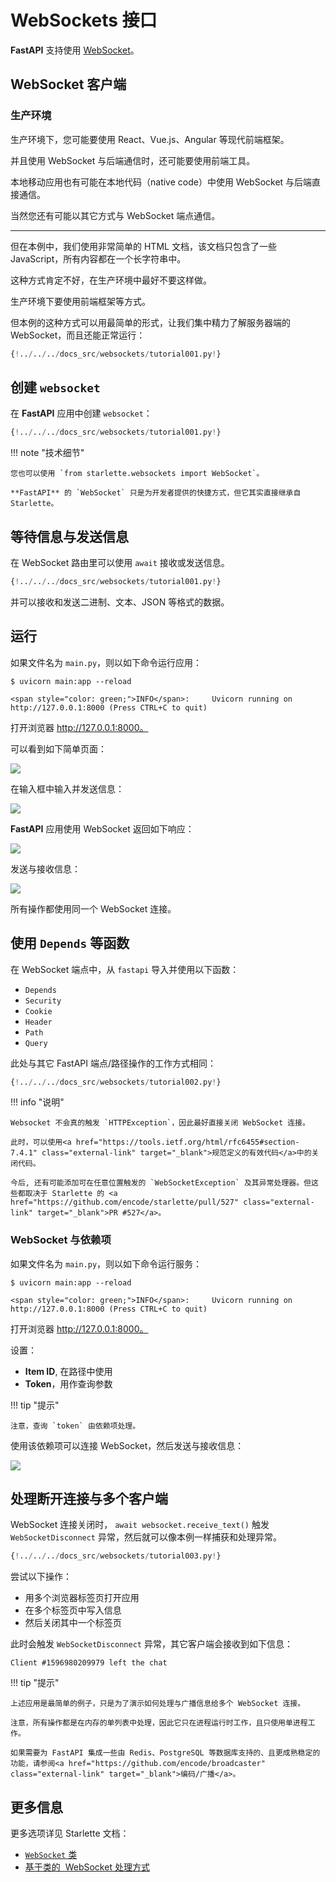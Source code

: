 # WebSockets 接口

**FastAPI** 支持使用 <a href="https://developer.mozilla.org/en-US/docs/Web/API/WebSockets_API" class="external-link" target="_blank">WebSocket</a>。

## WebSocket 客户端

### 生产环境

生产环境下，您可能要使用 React、Vue.js、Angular 等现代前端框架。

并且使用 WebSocket 与后端通信时，还可能要使用前端工具。

本地移动应用也有可能在本地代码（native code）中使用 WebSocket 与后端直接通信。

当然您还有可能以其它方式与 WebSocket 端点通信。

---

但在本例中，我们使用非常简单的 HTML 文档，该文档只包含了一些 JavaScript，所有内容都在一个长字符串中。

这种方式肯定不好，在生产环境中最好不要这样做。

生产环境下要使用前端框架等方式。

但本例的这种方式可以用最简单的形式，让我们集中精力了解服务器端的 WebSocket，而且还能正常运行：

```Python hl_lines="2  6-38  41-43"
{!../../../docs_src/websockets/tutorial001.py!}
```

## 创建 `websocket`

在 **FastAPI** 应用中创建 `websocket`：

```Python hl_lines="1  46-47"
{!../../../docs_src/websockets/tutorial001.py!}
```

!!! note "技术细节"

    您也可以使用 `from starlette.websockets import WebSocket`。
    
    **FastAPI** 的 `WebSocket` 只是为开发者提供的快捷方式，但它其实直接继承自 Starlette。

## 等待信息与发送信息

在 WebSocket 路由里可以使用 `await` 接收或发送信息。

```Python hl_lines="48-52"
{!../../../docs_src/websockets/tutorial001.py!}
```

并可以接收和发送二进制、文本、JSON 等格式的数据。

## 运行

如果文件名为 `main.py`，则以如下命令运行应用：

<div class="termy">

```console
$ uvicorn main:app --reload

<span style="color: green;">INFO</span>:     Uvicorn running on http://127.0.0.1:8000 (Press CTRL+C to quit)
```

</div>

打开浏览器 <a href="http://127.0.0.1:8000" class="external-link" target="_blank">http://127.0.0.1:8000。</a>

可以看到如下简单页面：

<img src="/img/tutorial/websockets/image01.png">

在输入框中输入并发送信息：

<img src="/img/tutorial/websockets/image02.png">

**FastAPI** 应用使用 WebSocket 返回如下响应：

<img src="/img/tutorial/websockets/image03.png">

发送与接收信息：

<img src="/img/tutorial/websockets/image04.png">

所有操作都使用同一个 WebSocket 连接。

## 使用 `Depends` 等函数

在 WebSocket 端点中，从 `fastapi` 导入并使用以下函数：

* `Depends`
* `Security`
* `Cookie`
* `Header`
* `Path`
* `Query`

此处与其它 FastAPI 端点/路径操作的工作方式相同：

```Python hl_lines="58-65  68-83"
{!../../../docs_src/websockets/tutorial002.py!}
```

!!! info "说明"

    Websocket 不会真的触发 `HTTPException`，因此最好直接关闭 WebSocket 连接。
    
    此时，可以使用<a href="https://tools.ietf.org/html/rfc6455#section-7.4.1" class="external-link" target="_blank">规范定义的有效代码</a>中的关闭代码。
    
    今后, 还有可能添加可在任意位置触发的 `WebSocketException` 及其异常处理器。但这些都取决于 Starlette 的 <a href="https://github.com/encode/starlette/pull/527" class="external-link" target="_blank">PR #527</a>。

### WebSocket 与依赖项

如果文件名为 `main.py`，则以如下命令运行服务：

<div class="termy">

```console
$ uvicorn main:app --reload

<span style="color: green;">INFO</span>:     Uvicorn running on http://127.0.0.1:8000 (Press CTRL+C to quit)
```

</div>

打开浏览器 <a href="http://127.0.0.1:8000" class="external-link" target="_blank">http://127.0.0.1:8000。</a>

设置：

* **Item ID**, 在路径中使用
* **Token**，用作查询参数

!!! tip "提示"

    注意，查询 `token` 由依赖项处理。

使用该依赖项可以连接 WebSocket，然后发送与接收信息：

<img src="/img/tutorial/websockets/image05.png">

## 处理断开连接与多个客户端

WebSocket 连接关闭时， `await websocket.receive_text()` 触发 `WebSocketDisconnect` 异常，然后就可以像本例一样捕获和处理异常。

```Python hl_lines="81-83"
{!../../../docs_src/websockets/tutorial003.py!}
```

尝试以下操作：

* 用多个浏览器标签页打开应用
* 在多个标签页中写入信息
* 然后关闭其中一个标签页

此时会触发 `WebSocketDisconnect` 异常，其它客户端会接收到如下信息：

```
Client #1596980209979 left the chat
```

!!! tip "提示"

    上述应用是最简单的例子，只是为了演示如何处理与广播信息给多个 WebSocket 连接。
    
    注意，所有操作都是在内存的单列表中处理，因此它只在进程运行时工作，且只使用单进程工作。
    
    如果需要为 FastAPI 集成一些由 Redis、PostgreSQL 等数据库支持的、且更成熟稳定的功能，请参阅<a href="https://github.com/encode/broadcaster" class="external-link" target="_blank">编码/广播</a>。

## 更多信息

更多选项详见 Starlette 文档：

* <a href="https://www.starlette.io/websockets/" class="external-link" target="_blank">`WebSocket` 类</a>
* <a href="https://www.starlette.io/endpoints/#websocketendpoint" class="external-link" target="_blank">基于类的  WebSocket 处理方式</a>
